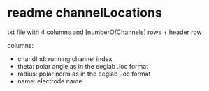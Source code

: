 # readme channelLocations

txt file with 4 columns and [numberOfChannels] rows + header row

columns:
- chandInd: running channel index
- theta: polar angle as in the eeglab .loc format
- radius: polar norm as in the eeglab .loc format
- name: electrode name
